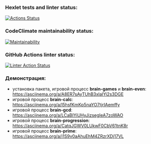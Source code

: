 ### Hexlet tests and linter status:
[![Actions Status](https://github.com/bbngpw/frontend-project-lvl1/workflows/hexlet-check/badge.svg)](https://github.com/bbngpw/frontend-project-lvl1/actions)

### CodeClimate maintainability status:
[![Maintainability](https://api.codeclimate.com/v1/badges/2556c278ed9e09891498/maintainability)](https://codeclimate.com/github/bbngpw/frontend-project-lvl1/maintainability)

### GitHub Actions linter status:
[![Linter Action Status](https://github.com/bbngpw/frontend-project-lvl1/actions/workflows/run-eslint.yml/badge.svg)](https://github.com/bbngpw/frontend-project-lvl1/actions)

### Демонстрация:
- установка пакета, игровой процесс **brain-games** и **brain-even**: https://asciinema.org/a/A8ER7sAyTUhB3xlaIYi2s3DGE
- игровой процесс **brain-calc**: https://asciinema.org/a/l5hsfKmKp5naYO7tjrIAemffy
- игровой процесс **brain-gcd**: https://asciinema.org/a/LCaBIYiUHyJizsegIeA7zoWAO
- игровой процесс **brain-progression**: https://asciinema.org/a/CatqJGWV0LUkwF0CbV61tnK8r
- игровой процесс **brain-prime**: https://asciinema.org/a/i1S9v0aAhuEhM4ZRzrXDj17VL